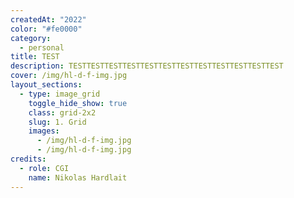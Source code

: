 ```yaml
---
createdAt: "2022"
color: "#fe0000"
category:
  - personal
title: TEST
description: TESTTESTTESTTESTTESTTESTTESTTESTTESTTESTTESTTEST
cover: /img/hl-d-f-img.jpg
layout_sections:
  - type: image_grid
    toggle_hide_show: true
    class: grid-2x2
    slug: 1. Grid
    images:
      - /img/hl-d-f-img.jpg
      - /img/hl-d-f-img.jpg
credits:
  - role: CGI
    name: Nikolas Hardlait
---
```

